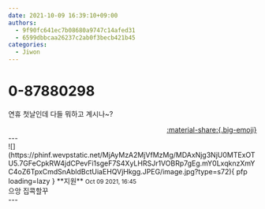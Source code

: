 ```yaml
---
date: 2021-10-09 16:39:10+09:00
authors:
  - 9f90fc641ec7b08680a9747c14afed31
  - 6599dbbcaa26237c2ab0f3becb421b45
categories:
  - Jiwon
---
```


# 0-87880298

<div class="post-container" markdown="1">
<div class="content-container md-sidebar__scrollwrap" markdown="1">

연휴 첫날인데 다들 뭐하고 계시나~?

</div>
</div>

<div style="text-align: right;" markdown="1">
<a href="https://weverse.io/fromis9/fanpost/0-87880298" style="text-align: right;">:material-share:{.big-emoji}</a>
</div>
---

<div class="comments-container md-sidebar__scrollwrap" markdown="1">
<div class="comment" markdown="1">
<div class='id-container' markdown="1">
![](https://phinf.wevpstatic.net/MjAyMzA2MjVfMzMg/MDAxNjg3NjU0MTExOTU5.7GFeCpkRW4jdCPevFi1sgeF7S4XyLHRSJr1VOBRp7gEg.mY0LxqknzXmYC4oZ6TpxCmdSnAbldBctUiaEHQVjHkgg.JPEG/image.jpg?type=s72){ pfp loading=lazy }
**<span class="artist">지원</span>** <small>Oct 09 2021, 16:45</small><br>
</div>
<div class='comment-body' markdown="1">
으앙 집콕할꾸
</div>
</div>
</div>
---
